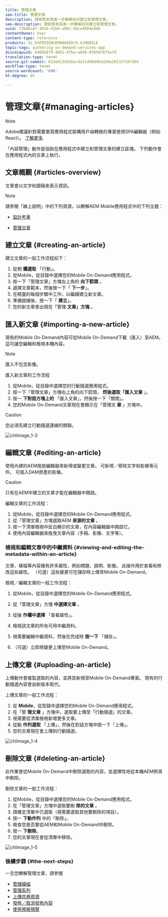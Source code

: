 ```yaml
---
title: 管理文章
seo-title: 管理文章
description: 請依照本頁進一步瞭解如何建立和管理文章。
seo-description: 請依照本頁進一步瞭解如何建立和管理文章。
uuid: 72b86cd7-3016-41b6-a001-9dce4084e9db
contentOwner: User
content-type: reference
products: SG_EXPERIENCEMANAGER/6.4/MOBILE
topic-tags: authoring-on-demand-services-app
discoiquuid: b46058f9-4691-4fba-a656-0f8507875a79
translation-type: tm+mt
source-git-commit: 622e613d556acda7cd98d4b3d20a20133756fd92
workflow-type: tm+mt
source-wordcount: '690'
ht-degree: 0%

---
```



# 管理文章{#managing-articles}

>[!NOTE]
>
>Adobe建議針對需要單頁應用程式架構用戶端轉換的專案使用SPA編輯器（例如React）。 [了解更多](/help/sites-developing/spa-overview.md).

「內容管理」動作是協助在應用程式中建立和管理文章的建立區塊。 下列動作會在應用程式內的文章上執行。

## 文章概觀 {#articles-overview}

文章會以文字和圖稿來表示資訊。

>[!NOTE]
>
>請參閱「線上說明」中的下列資源，以瞭解AEM Mobile應用程式中的下列主題：
>
>* [設計考量](https://helpx.adobe.com/digital-publishing-solution/help/design-app.html)
   >
   >
* [管理文章](https://helpx.adobe.com/digital-publishing-solution/help/creating-articles.html)

>



## 建立文章 {#creating-an-article}

建立文章的一般工作流程如下：

1. 從側 **欄選取** 「行動」。
1. 從Mobile，從目錄中選擇您的Mobile On-Demand應用程式。
1. 按一下「管理文章」方塊右上角的 **向下箭頭** 。
1. 選擇文章範本，然後按一下「 **下一步**」。
1. 在精靈的每個步驟中工作，以繼續建立新文章。
1. 準備就緒後，按一下「 **建立**」。
1. 您的新文章會出現在「管理 **文章」方塊** 。

## 匯入新文章 {#importing-a-new-article}

現有的Mobile On-Demand內容可從Mobile On-Demand下載（匯入）至AEM。 這可讓您編輯和檢視本機內容。

>[!NOTE]
>
>匯入不包含影像。

匯入新文章的工作流程

1. 從Mobile，從目錄中選擇您的行動隨選應用程式。
1. 按一下「管理文章」方塊右上角的向下箭頭， **然後選取「匯入文章** 」。
1. 按一 **下對話方塊上的** 「匯入文章」，然後按一下「關閉」。
1. 您的Mobile On-Demand文章現在會顯示在「管理文 **章** 」方塊中。

>[!CAUTION]
>
>您必須先建立行動隨選連線的關聯。

![chlimage_1-3](assets/chlimage_1-3.gif)

## 編輯文章 {#editing-an-article}

使用內建的AEM拖放編輯器來新增或變更文章。 可新增／移除文字和影像等元件。 可插入DAM資產的影像。

>[!CAUTION]
>
>只有在AEM中建立的文章才能在編輯器中開啟。

編輯文章的工作流程：

1. 從Mobile，從目錄中選擇您的Mobile On-Demand應用程式。
1. 從「管理文章」方塊選取AEM **來源的文章** 。
1. 按一下清單檢視中反白顯示的文章，在內容編輯器中開啟它。
1. 使用內容編輯器來拖曳文章內容（手稿、影像、文字等）。

### 檢視和編輯文章中的中繼資料 {#viewing-and-editing-the-metadata-within-an-article}

文章、橫幅等內容擁有許多屬性，例如標題、說明、影像。 此操作用於查看和修改這些屬性。 （可選）這些變更可在儲存時上傳至Mobile On-Demand。

檢視／編輯文章的一般工作流程：

1. 從Mobile，從目錄中選擇您的Mobile On-Demand應用程式。
1. 從「管理文章」方塊 **中選擇文章** 。

1. 從操 **作欄中選擇** 「查看屬性」。
1. 檢視該文章的所有可用中繼資料。
1. 視需要編輯中繼資料，然後在完成時 **按一下** 「儲存」。
1. （可選）立即將變更上傳至Mobile On-Demand。

## 上傳文章 {#uploading-an-article}

上傳動作會複製選取的內容，並將其新增至Mobile On-Demand專案。 現有的行動隨選內容會由新版本取代。

上傳文章的一般工作流程：

1. 從 **Mobile**，從型錄中選擇您的Mobile On-Demand應用程式。
1. 在「管 **理文章** 」方塊中，選取要上傳至「行動隨選」的文章。
1. 視需要從清單檢視新增更多文章。
1. 從動 **作列選取** 「上傳」，然後在對話方塊中按一下「上傳」。
1. 您的文章現在會上傳到行動隨選。

![chlimage_1-4](assets/chlimage_1-4.gif)

## 刪除文章 {#deleting-an-article}

此作業會從Mobile On-Demand中刪除選取的內容，並選擇性地從本機AEM例項中刪除。

刪除文章的一般工作流程：

1. 從Mobile，從目錄中選擇您的Mobile On-Demand應用程式。
1. 在「管理文章」方塊中選取要刪 **除的文章** 。
1. 請確定清單中已選取（視需要選取其他要刪除的項目）。
1. 按一 **下動作列** 中的「刪除」。
1. 檢查您是否要從AEM和Mobile On-Demand中刪除。
1. 按一 **下刪除**。
1. 您的文章現在會從清單中移除。

![chlimage_1-5](assets/chlimage_1-5.gif)

### 後續步驟 {#the-next-steps}

一旦您瞭解管理文章，請參閱

* [管理橫幅](/help/mobile/mobile-on-demand-managing-banners.md)
* [管理系列](/help/mobile/mobile-on-demand-managing-collections.md)
* [上傳共用資源](/help/mobile/mobile-on-demand-shared-resources.md)
* [發佈／取消發佈內容](/help/mobile/mobile-on-demand-publishing-unpublishing.md)
* [使用預檢預覽](/help/mobile/aem-mobile-manage-ondemand-services.md)
